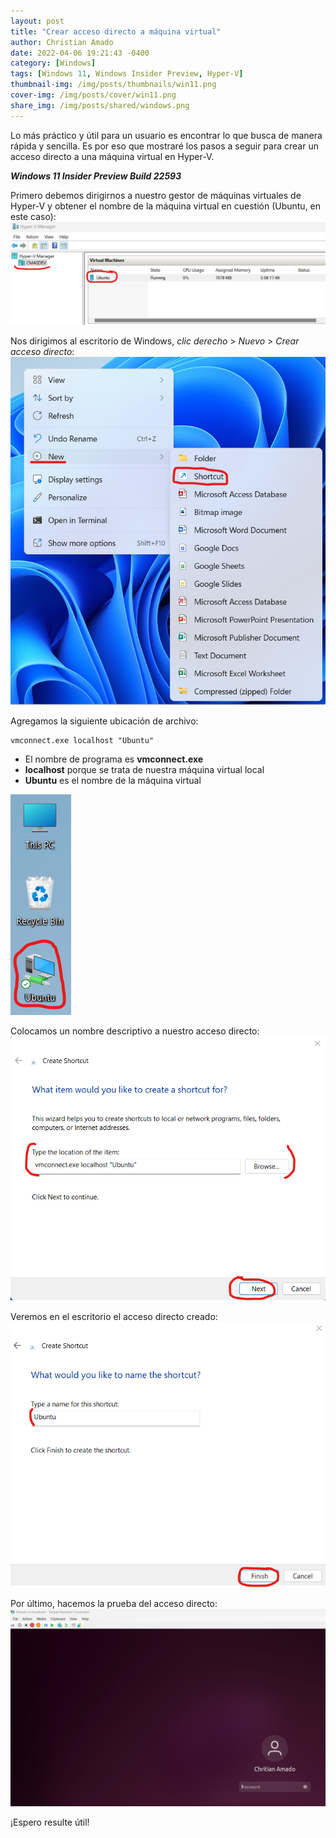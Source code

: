 ```yaml
---
layout: post
title: "Crear acceso directo a máquina virtual"
author: Christian Amado
date: 2022-04-06 19:21:43 -0400
category: [Windows]
tags: [Windows 11, Windows Insider Preview, Hyper-V]
thumbnail-img: /img/posts/thumbnails/win11.png
cover-img: /img/posts/cover/win11.png
share_img: /img/posts/shared/windows.png
---
```


Lo más práctico y útil para un usuario es encontrar lo que busca de manera rápida y sencilla. Es por eso que mostraré los pasos a seguir para crear un acceso directo a una máquina virtual en Hyper-V.  

***Windows 11 Insider Preview Build 22593***

<!--more-->

Primero debemos dirigirnos a nuestro gestor de máquinas virtuales de Hyper-V y obtener el nombre de la máquina virtual en cuestión (Ubuntu, en este caso):
![](/img/posts/2022/04/06/hyperv1.png)  

Nos dirigimos al escritorio de Windows, *clic derecho* > *Nuevo* > *Crear acceso directo*:
![](/img/posts/2022/04/06/hyperv2.png)  

Agregamos la siguiente ubicación de archivo:  
```
vmconnect.exe localhost "Ubuntu"
```
- El nombre de programa es **vmconnect.exe**  
- **localhost** porque se trata de nuestra máquina virtual local
- **Ubuntu** es el nombre de la máquina virtual

![](/img/posts/2022/04/06/hyperv3.png)  

Colocamos un nombre descriptivo a nuestro acceso directo:
![](/img/posts/2022/04/06/hyperv4.png)  

Veremos en el escritorio el acceso directo creado:
![](/img/posts/2022/04/06/hyperv5.png)  

Por último, hacemos la prueba del acceso directo:
![](/img/posts/2022/04/06/hyperv6.png)  

¡Espero resulte útil!
